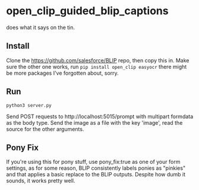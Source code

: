 # open_clip_guided_blip_captions
does what it says on the tin.

## Install
Clone the https://github.com/salesforce/BLIP repo, then copy this in. Make sure the other one works, run 
````pip install open_clip easyocr```` there might be more packages I've forgotten about, sorry.

## Run
````
python3 server.py
````

Send POST requests to http://localhost:5015/prompt with multipart formdata as the body type. Send the image as a file with the key 'image', read the source for the other arguments.

## Pony Fix
If you're using this for pony stuff, use pony_fix:true as one of your form settings, as for some reason, BLIP consistently labels ponies as "pinkies" and that applies a basic replace to the BLIP outputs. Despite how dumb it sounds, it works pretty well.

